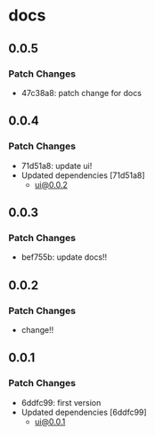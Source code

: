 # docs

## 0.0.5

### Patch Changes

- 47c38a8: patch change for docs

## 0.0.4

### Patch Changes

- 71d51a8: update ui!
- Updated dependencies [71d51a8]
  - ui@0.0.2

## 0.0.3

### Patch Changes

- bef755b: update docs!!

## 0.0.2

### Patch Changes

- change!!

## 0.0.1

### Patch Changes

- 6ddfc99: first version
- Updated dependencies [6ddfc99]
  - ui@0.0.1
